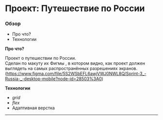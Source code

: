 # Проект: Путешествие по России

### Обзор
* Про что?
* Технологии

**Про что?**

Проект о путешествии по России.  
Сделан по макуту их Фигмы , в котором видно, как проект должен выглядеть на самых распространённых разрешениях экранов.  
(https://www.figma.com/file/5S2WSbEFL6awjVWJ0NWL8Q/Sprint-3_-Russia-_-desktop-mobile?node-id=28503%3A0)

**Технологии**

* _grid_
* _flex_  
* Адаптивная верстка
---

